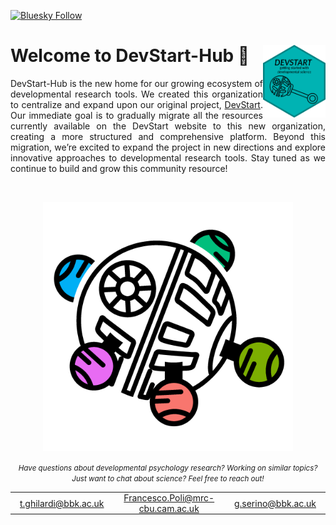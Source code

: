 [![Bluesky Follow](https://img.shields.io/badge/Follow-%40tommasoghi.bsky.social-1DA1F2?style=flat-square&logo=bluesky&logoColor=white&labelColor=3A89FF&colorB=144FD6)](https://bsky.app/profile/tommasoghi.bsky.social)

# Welcome to DevStart-Hub 👋 <img src='https://github.com/TommasoGhilardi/DevStart/blob/main/images/LOGO.png' width='100' align="right" /></a>

<p style="text-align: justify;">
  DevStart-Hub is the new home for our growing ecosystem of developmental research tools.  
  We created this organization to centralize and expand upon our original project,  
  <a href="https://tommasoghilardi.github.io/DevStart">DevStart</a>. Our immediate goal is to gradually  
  migrate all the resources currently available on the DevStart website to this new organization,  
  creating a more structured and comprehensive platform. Beyond this migration, we’re excited to  
  expand the project in new directions and explore innovative approaches to developmental research  
  tools. Stay tuned as we continue to build and grow this community resource!
</p>



<br>
<p align="center">
  <img
    src="DevStart-Hub_Squared.png"
    width="400"
  />
</p>


<p align="center">
  <i><small>
    Have questions about developmental psychology research?  
    Working on similar topics? Just want to chat about science?  
    Feel free to reach out!
  </small></i>
</p>

<table align="center" style="margin-top: 10px; border-collapse: collapse;">
  <tr>
    <td style="padding: 0 15px; text-align: center;">
      <a href="mailto:t.ghilardi@bbk.ac.uk">t.ghilardi@bbk.ac.uk</a>
    </td>
    <td style="padding: 0 15px; text-align: center;">
      <a href="mailto:Francesco.Poli@mrc-cbu.cam.ac.uk">Francesco.Poli@mrc-cbu.cam.ac.uk</a>
    </td>
    <td style="padding: 0 15px; text-align: center;">
      <a href="mailto:g.serino@bbk.ac.uk">g.serino@bbk.ac.uk</a>
    </td>
  </tr>
</table>

